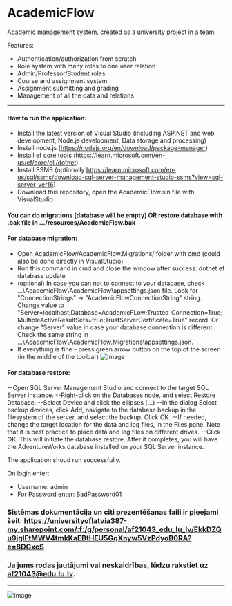 # AcademicFlow
Academic management system, created as a university project in a team.

Features:
- Authentication/authorization from scratch
- Role system with many roles to one user relation
- Admin/Professor/Student roles
- Course and assignment system
- Assignment submitting and grading
- Management of all the data and relations

----

#### How to run the application:
- Install the latest version of Visual Studio (including ASP.NET and web development, Node.js development, Data storage and processing)
- Install node.js (https://nodejs.org/en/download/package-manager)
- Install ef core tools (https://learn.microsoft.com/en-us/ef/core/cli/dotnet)
- Install SSMS (optionally https://learn.microsoft.com/en-us/sql/ssms/download-sql-server-management-studio-ssms?view=sql-server-ver16)
- Download this repository, open the AcademicFlow.sln file with VisualStudio

#### You can do migrations (database will be empty) OR restore database with .bak file in .../resources/AcademicFlow.bak

#### For database migration:
- Open AcademicFlow/AcademicFlow.Migrations/ folder with cmd (could also be done directly in VisualStudio)
- Run this command in cmd and close the window after success: dotnet ef database update
- (optional) In case you can not to connect to your database, check ...\AcademicFlow\AcademicFlow\appsettings.json file. Look for "ConnectionStrings" -> "AcademicFlowConnectionString" string. 
Change value to "Server=localhost;Database=AcademicFLow;Trusted_Connection=True;MultipleActiveResultSets=true;TrustServerCertificate=True" record. Or change "Server" value in case your database connection is different.
Check the same string in ...\AcademicFlow\AcademicFlow.Migrations\appsettings.json.
- If everything is fine - press green arrow button on the top of the screen (in the middle of the toolbar) ![image](https://github.com/C-Coretex/AcademicFlow/assets/145047860/d7009ef3-d010-4a82-9923-8c9c5db5e479)

#### For database restore:
--Open SQL Server Management Studio and connect to the target SQL Server instance.
--Right-click on the Databases node, and select Restore Database.
--Select Device and click the ellipses (...)
--In the dialog Select backup devices, click Add, navigate to the database backup in the filesystem of the server, and select the backup. Click OK.
--If needed, change the target location for the data and log files, in the Files pane. Note that it is best practice to place data and log files on different drives.
--Click OK. This will initiate the database restore. After it completes, you will have the AdventureWorks database installed on your SQL Server instance.

The application shoud run successfully.

On login enter:
- Username: admin
- For Password enter: BadPassword01

### Sistēmas dokumentācija un citi prezentēšanas faili ir pieejami šeit: https://universityoflatvia387-my.sharepoint.com/:f:/g/personal/af21043_edu_lu_lv/EkkDZQu9jglFtMWV4tmkKaEBtHEU5GqXnyw5VzPdyoB0RA?e=8DGxcS

### Ja jums rodas jautājumi vai neskaidrības, lūdzu rakstiet uz af21043@edu.lu.lv.


----

![image](https://github.com/C-Coretex/AcademicFlow/assets/44605873/5a918857-c054-4487-9ba6-2d3b86b2bc37)
